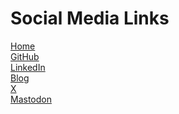 # Social Media Links

<a rel="me" href="https://www.acestus.com">Home</a>  
<a rel="me" href="https://github.com/acestus">GitHub</a>  
<a rel="me" href="https://www.linkedin.com/in/acestus">LinkedIn</a>  
<a rel="me" href="https://blog.acestus.com/@acestus">Blog</a>  
<a rel="me" href="https://https://x.com/acestus5">X</a>  
<a rel="me" href="https://dotnet.social/@acestus">Mastodon</a>
